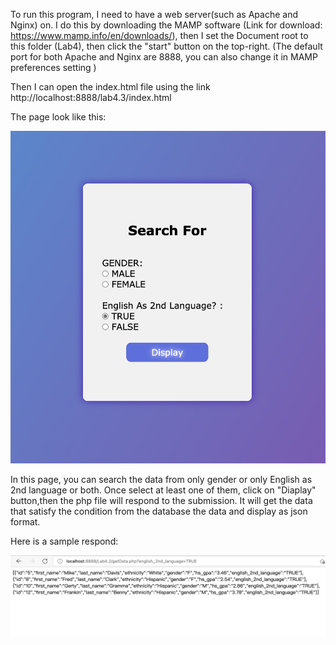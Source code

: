 To run this program, I need to have a web server(such as Apache and Nginx) on. I do this by downloading the MAMP software (Link for download: https://www.mamp.info/en/downloads/), then I set the Document root to this folder (Lab4), then click the "start" button on the top-right. (The default port for both Apache and Nginx are 8888, you can also change it in MAMP preferences setting )

Then I can open the index.html file using the link http://localhost:8888/lab4.3/index.html

The page look like this:

![htmlpage.png (1306×1376) (raw.githubusercontent.com)](https://raw.githubusercontent.com/Jiawei41/CISC3140-LargeScaleWeb/main/Lab4/Lab4.3/img/htmlpage.png)

In this page, you can search the data from only gender or only English as 2nd language or both. Once select at least one of them, click on "Diaplay" button,then the php file will respond to the submission. It will get the data that satisfy the condition from the database the data and display as json format.

Here is a sample respond:

![phpoutput.png (2116×550) (raw.githubusercontent.com)](https://raw.githubusercontent.com/Jiawei41/CISC3140-LargeScaleWeb/main/Lab4/Lab4.3/img/phpoutput.png)
